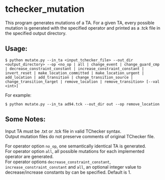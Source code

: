# tchecker_mutation

This program generates mutations of a TA.
For a given TA, every possible mutation is generated with the specified operator and printed as a .tck file in the specified output directory.

## Usage:

```
$ python mutate.py --in_ta <input_tchecker_file> --out_dir <output_directory> --op <no_op | all | change_event | change_guard_cmp | decrease_constraint_constant | increase_constraint_constant | invert_reset | make_location_committed | make_location_urgent | add_location | add_transition | change_transition_source | change_transition_target | remove_location | remove_transition> [--val <int>]
```

For example:
```
$ python mutate.py --in_ta ad94.tck --out_dir out --op remove_location
```

## Some Notes:

Input TA must be .txt or .tck file in valid TChecker syntax.\
Output mutation files do not preserve comments of original TChecker file.

For operator option `no_op`, one semantically identical TA is generated.\
For operator option `all`, all possible mutations for each implemented operator are generated.\
For operator options `decrease_constraint_constant`, `increase_constraint_constant` and `all`, an optional integer value to decrease/increase constants by can be specified. 
Default is 1.
